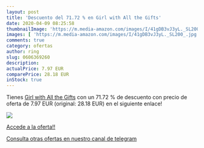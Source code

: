 ```yaml
---
layout: post
title: 'Descuento del 71.72 % en Girl with All the Gifts'
date: 2020-04-09 08:25:58
thumbnailImage: 'https://m.media-amazon.com/images/I/41gDB3vJ3yL._SL200_.jpg'
images: [ 'https://m.media-amazon.com/images/I/41gDB3vJ3yL._SL200_.jpg' ]
comments: true
category: ofertas
author: ring
slug: 0606369260
description:
actualPrice: 7.97 EUR
comparePrice: 28.18 EUR
inStock: true
---
```


Tienes [Girl with All the Gifts](https://www.amazon.com/dp/0606369260/?tag=redken08-20) con un 71.72 % de descuento con precio de oferta de 7.97 EUR (original: 28.18 EUR) en el siguiente enlace!

[![](https://m.media-amazon.com/images/I/41gDB3vJ3yL._SL200_.jpg)](https://www.amazon.com/dp/0606369260/?tag=redken08-20)

[Accede a la oferta!!](https://www.amazon.com/dp/0606369260/?tag=redken08-20)

[Consulta otras ofertas en nuestro canal de telegram](https://t.me/s/ofertas25)
